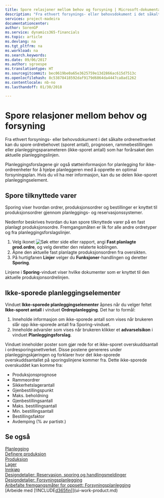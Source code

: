 ```yaml
---
title: Spore relasjoner mellom behov og forsyning | Microsoft-dokumentasjon
description: "Fra ethvert forsynings- eller behovsdokument i det såkalte ordrenettverket kan du spore ordrebehovet (sporet antall), prognosen, rammebestillingen eller planleggingsparameteren (ikke-sporet antall) som har forårsaket den aktuelle planleggingslinjen."
services: project-madeira
documentationcenter: 
author: SorenGP
ms.service: dynamics365-financials
ms.topic: article
ms.devlang: na
ms.tgt_pltfrm: na
ms.workload: na
ms.search.keywords: 
ms.date: 09/06/2017
ms.author: sgroespe
ms.translationtype: HT
ms.sourcegitcommit: bec0619be0a65e3625759e13d2866ac615d7513c
ms.openlocfilehash: 8c53878418592daf9179d6864da4447ca8ad1262
ms.contentlocale: nb-no
ms.lasthandoff: 01/30/2018

---
```

# <a name="track-relations-between-demand-and-supply"></a>Spore relasjoner mellom behov og forsyning
Fra ethvert forsynings- eller behovsdokument i det såkalte ordrenettverket kan du spore ordrebehovet (sporet antall), prognosen, rammebestillingen eller planleggingsparameteren (ikke-sporet antall) som har forårsaket den aktuelle planleggingslinjen.

Planleggingsforslagene gir også støtteinformasjon for planlegging for ikke-ordreenheter for å hjelpe planleggeren med å opprette en optimal forsyningsplan. Hvis du vil ha mer informasjon, kan du se delen Ikke-sporet planleggingselement.

## <a name="to-track-linked-items"></a>Spore tilknyttede varer
Sporing viser hvordan ordrer, produksjonsordrer og bestillinger er knyttet til produksjonsordrer gjennom planleggings- og reservasjonssystemer.

Nedenfor beskrives hvordan du kan spore tilknyttede varer på en fast planlagt produksjonsordre. Fremgangsmåten er lik for alle andre ordretyper og fra planleggingsforslagslinjer.

1. Velg ikonet ![Søk etter side eller rapport](media/ui-search/search_small.png "Søk etter side eller rapport"), angi **Fast planlagte prod.ordre**, og velg deretter den relaterte koblingen.
2. Åpne den aktuelle fast planlagte produksjonsordren fra oversikten.
3. På hurtigfanen **Linjer** velger du **Funksjoner**-handlingen og deretter **Sporing**.

Linjene i **Sporing**-vinduet viser hvilke dokumenter som er knyttet til den aktuelle produksjonsordrelinjen.

## <a name="untracked-planning-elements"></a>Ikke-sporede planleggingselementer
Vinduet **Ikke-sporede planleggingselementer** åpnes når du velger feltet **Ikke-sporet antall** i vinduet **Ordreplanlegging**. Det har to formål:

1. Inneholde informasjon om ikke-sporede antall som vises når brukeren slår opp ikke-sporede antall fra Sporing-vinduet.
2. Inneholde advarsler som vises når brukeren klikker et **advarselsikon** i vinduet **Planleggingsforslag**.

Vinduet inneholder poster som gjør rede for et ikke-sporet overskuddsantall i ordresporingsnettverket. Disse postene genereres under planleggingskjøringen og forklarer hvor det ikke-sporede overskuddsantallet på sporingslinjene kommer fra. Dette ikke-sporede overskuddet kan komme fra:

- Produksjonsprognose
- Rammeordrer
- Sikkerhetslagerantall
- Gjenbestillingspunkt
- Maks. beholdning
- Gjenbestillingsantall
- Maks. bestillingsantall
- Min. bestillingsantall
- Bestillingsfaktor
- Avdemping (% av partistr.)

## <a name="see-also"></a>Se også  
[Planlegging](production-planning.md)   
[Definere produksjon](production-configure-production-processes.md)  
[Produksjon](production-manage-manufacturing.md)    
[Lager](inventory-manage-inventory.md)  
[Innkjøp](purchasing-manage-purchasing.md)  
[Designdetaljer: Reservasjon, sporing og handlingsmeldinger](design-details-reservation-order-tracking-and-action-messaging.md)  
[Designdetaljer: Forsyningsplanlegging](design-details-supply-planning.md)   
[Anbefalte fremgangsmåter for oppsett: Forsyningsplanlegging](setup-best-practices-supply-planning.md)  
[Arbeide med [!INCLUDE[d365fin](includes/d365fin_md.md)]](ui-work-product.md)

